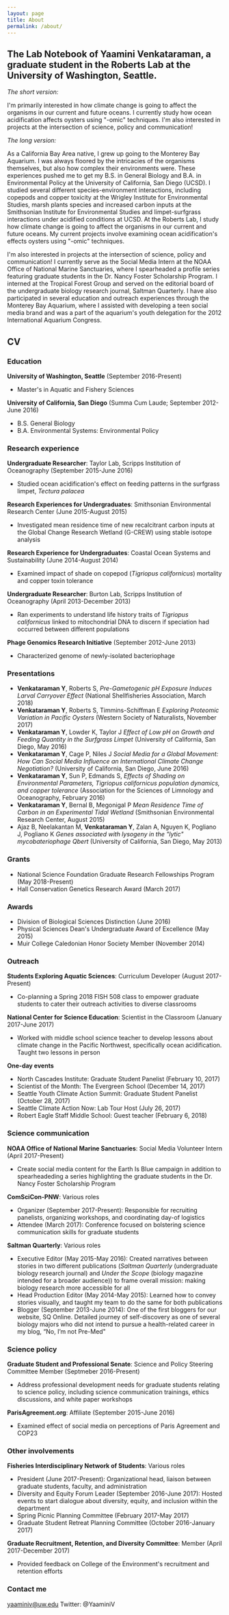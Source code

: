 ```yaml
---
layout: page
title: About
permalink: /about/
---
```


## The Lab Notebook of Yaamini Venkataraman, a graduate student in the Roberts Lab at the University of Washington, Seattle.

*The short version:*

I'm primarily interested in how climate change is going to affect the organisms in our current and future oceans. I currently study how ocean acidification affects oysters using "-omic" techniques. I'm also interested in projects at the intersection of science, policy and communication!

*The long version:*

As a California Bay Area native, I grew up going to the Monterey Bay Aquarium. I was always floored by the intricacies of the organisms themselves, but also how complex their environments were. These experiences pushed me to get my B.S. in General Biology and B.A. in Environmental Policy at the University of California, San Diego (UCSD). I studied several different species-environment interactions, including copepods and copper toxicity at the Wrigley Institute for Environmental Studies, marsh plants species and increased carbon inputs at the Smithsonian Institute for Environmental Studies and limpet-surfgrass interactions under acidified conditions at UCSD. At the Roberts Lab, I study how climate change is going to affect the organisms in our current and future oceans. My current projects involve examining ocean acidification's effects oysters using "-omic" techniques. 

I'm also interested in projects at the intersection of science, policy and communication! I currently serve as the Social Media Intern at the NOAA Office of National Marine Sanctuaries, where I spearheaded a profile series featuring graduate students in the Dr. Nancy Foster Scholarship Program. I interned at the Tropical Forest Group and served on the editorial board of the undergraduate biology research journal, Saltman Quarterly. I have also participated in several education and outreach experiences through the Monterey Bay Aquarium, where I assisted with developing a teen social media brand and was a part of the aquarium's youth delegation for the 2012 International Aquarium Congress.

## CV

### Education

**University of Washington, Seattle** (September 2016-Present)
- Master's in Aquatic and Fishery Sciences 

**University of California, San Diego** (Summa Cum Laude; September 2012-June 2016)
- B.S. General Biology
- B.A. Environmental Systems: Environmental Policy

### Research experience

**Undergraduate Researcher**: Taylor Lab, Scripps Institution of Oceanography (September 2015-June 2016)
- Studied ocean acidification's effect on feeding patterns in the surfgrass limpet, *Tectura palacea*

**Research Experiences for Undergraduates**: Smithsonian Environmental Research Center (June 2015-August 2015)
- Investigated mean residence time of new recalcitrant carbon inputs at the Global Change Research Wetland (G-CREW) using stable isotope analysis

**Research Experience for Undergraduates**: Coastal Ocean Systems and Sustainability (June 2014-August 2014)
- Examined impact of shade on copepod (*Tigriopus californicus*) mortality and copper toxin tolerance

**Undergraduate Researcher**: Burton Lab, Scripps Institution of Oceanography (April 2013-December 2013)
- Ran experiments to understand life history traits of *Tigriopus californicus* linked to mitochondrial DNA to discern if speciation had occurred between different populations

**Phage Genomics Research Initiative** (September 2012-June 2013)
- Characterized genome of newly-isolated bacteriophage

### Presentations

-  **Venkataraman Y**, Roberts S, *Pre-Gametogenic pH Exposure Induces Larval Carryover Effect* (National Shellfisheries Association, March 2018)
-  **Venkataraman Y**, Roberts S, Timmins-Schiffman E *Exploring Proteomic Variation in Pacific Oysters* (Western Society of Naturalists, November 2017)
- **Venkataraman Y**, Lowder K, Taylor J *Effect of Low pH on Growth and Feeding Quantity in the Surfgrass Limpet* (University of California, San Diego, May 2016)
- **Venkataraman Y**, Cage P, Niles J *Social Media for a Global Movement: How Can Social Media Influence an International Climate Change Negotiation?* (University of California, San Diego, June 2016)
- **Venkataraman Y**, Sun P, Edmands S, *Effects of Shading on Environmental Parameters, *Tigriopus californicus* population dynamics, and copper tolerance*  (Association for the Sciences of Limnology and Oceanography, February 2016)
- **Venkataraman Y**, Bernal B, Megonigal P *Mean Residence Time of Carbon in an Experimental Tidal Wetland* (Smithsonian Environmental Research Center, August 2015)
- Ajaz B, Neelakantan M, **Venkataraman Y**, Zalan A, Nguyen K, Pogliano J, Pogliano K *Genes associated with lysogeny in the "lytic" mycobateriophage Qbert* (University of California, San Diego, May 2013)

### Grants

- National Science Foundation Graduate Research Fellowships Program (May 2018-Present)
- Hall Conservation Genetics Research Award (March 2017)

### Awards

- Division of Biological Sciences Distinction (June 2016)
- Physical Sciences Dean's Undergraduate Award of Excellence (May 2015)
- Muir College Caledonian Honor Society Member (November 2014)

### Outreach

**Students Exploring Aquatic Sciences**: Curriculum Developer (August 2017-Present)
- Co-planning a Spring 2018 FISH 508 class to empower graduate students to cater their outreach activities to diverse classrooms

**National Center for Science Education**: Scientist in the Classroom (January 2017-June 2017)
- Worked with middle school science teacher to develop lessons about climate change in the Pacific Northwest, specifically ocean acidification. Taught two lessons in person

**One-day events**
- North Cascades Institute: Graduate Student Panelist (February 10, 2017)
- Scientist of the Month: The Evergreen School (December 14, 2017)
- Seattle Youth Climate Action Summit: Graduate Student Panelist (October 28, 2017)
- Seattle Climate Action Now: Lab Tour Host (July 26, 2017)
- Robert Eagle Staff Middle School: Guest teacher (February 6, 2018)

### Science communication

**NOAA Office of National Marine Sanctuaries**: Social Media Volunteer Intern (April 2017-Present)
- Create social media content for the Earth Is Blue campaign in addition to spearheadeding a series highlighting the graduate students in the Dr. Nancy Foster Scholarship Program

**ComSciCon-PNW**: Various roles
- Organizer (September 2017-Present): Responsible for recruiting panelists, organizing workshops, and coordinating day-of logistics
- Attendee (March 2017): Conference focused on bolstering science communication skills for graduate students

**Saltman Quarterly**: Various roles
- Executive Editor (May 2015-May 2016): Created narratives between stories in two different publications (*Saltman Quarterly* (undergraduate biology research journal) and *Under the Scope* (biology magazine intended for a broader audience)) to frame overall mission: making biology research more accessible for all
- Head Production Editor (May 2014-May 2015): Learned how to convey stories visually, and taught my team to do the same for both publications
- Blogger (September 2013-June 2014): One of the first bloggers for our website, SQ Online. Detailed journey of self-discovery as one of several biology majors who did not intend to pursue a health-related career in my blog, “No, I’m not Pre-Med"

### Science policy

**Graduate Student and Professional Senate**: Science and Policy Steering Committee Member (Septmeber 2016-Present)
- Address professional development needs for graduate students relating to science policy, including science communication trainings, ethics discussions, and white paper workshops

**ParisAgreement.org**: Affiliate (September 2015-June 2016)
- Examined effect of social media on perceptions of Paris Agreement and COP23

### Other involvements

**Fisheries Interdisciplinary Network of Students**: Various roles
- President (June 2017-Present): Organizational head, liaison between graduate students, faculty, and administration
- Diversity and Equity Forum Leader (September 2016-June 2017): Hosted events to start dialogue about diversity, equity, and inclusion within the department
- Spring Picnic Planning Committee (February 2017-May 2017)
- Graduate Student Retreat Planning Committee (October 2016-January 2017)

**Graduate Recruitment, Retention, and Diversity Committee**: Member (April 2017-December 2017)
- Provided feedback on College of the Environment's recruitment and retention efforts

### Contact me

[yaaminiv@uw.edu](mailto:yaaminiv@uw.edu) 
Twitter: @YaaminiV
